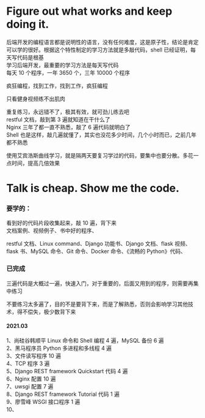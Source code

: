 
# Figure out what works and keep doing it.  
后端开发的编程语言都是说明性的语言，没有任何难度，这是原子性，结论是肯定可以学的很好。根据这个特性制定的学习方法就是多敲代码，shell 已经证明，每天写代码是根基  
学习后端开发，最重要的学习方法是每天写代码  
每天 10 个程序，一年 3650 个，三年 10000 个程序  

疯狂编程，找到工作，找到工作，疯狂编程  

只看健身视频练不出肌肉  


重复练习，永远错不了，极其有效，就可劲儿练去吧  
restful 文档，敲到第 3 遍就知道在干什么了  
Nginx 三年了都一直不熟悉，敲了 6 遍代码就明白了   
Shell 也是这样，敲几遍就懂了，其实也没花多少时间，几个小时而已，之前几年都不熟悉  



使用艾宾浩斯曲线学习，就是隔两天要复习学过的代码，要集中也要分散。多花一点时间，提高几倍效果  




# Talk is cheap. Show me the code.  


### 要学的：
看到好的代码片段收集起来，敲 10 遍，背下来  
文档案例、视频例子、书中好的程序、  

restful 文档、Linux command、Django 功能书、Django 文档、flask 视频、flask 书、MySQL 命令、Git 命令、Docker 命令、《流畅的 Python》代码、  




### 已完成

三遍代码是大概过一遍，快速入门，对于重要的，后面又用到的程序，则需要再集中练习  

不要练习太多遍了，目的不是要背下来，而是了解熟悉，否则会影响学习其他技术，得不偿失，极少数背下来  

#### 2021.03 

1、尚硅谷韩顺平 Linux 命令和 Shell 编程 4 遍，MySQL 备份 6 遍   
2、黑马程序员 Python 多进程和多线程 4 遍  
3、文件读写程序 10 遍  
4、TCP 程序 3 遍  
5、Django REST framework Quickstart 代码 4 遍  
6、Nginx 配置 10 遍  
7、uwsgi 配置 7 遍  
8、Django REST framework Tutorial 代码 1 遍  
9、廖雪峰 WSGI 接口程序 1 遍  
10、  








